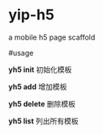 # yip-h5
a mobile h5 page scaffold

#usage

**yh5 init** 
初始化模板

**yh5 add**
增加模板

**yh5 delete**
删除模板

**yh5 list**
列出所有模板